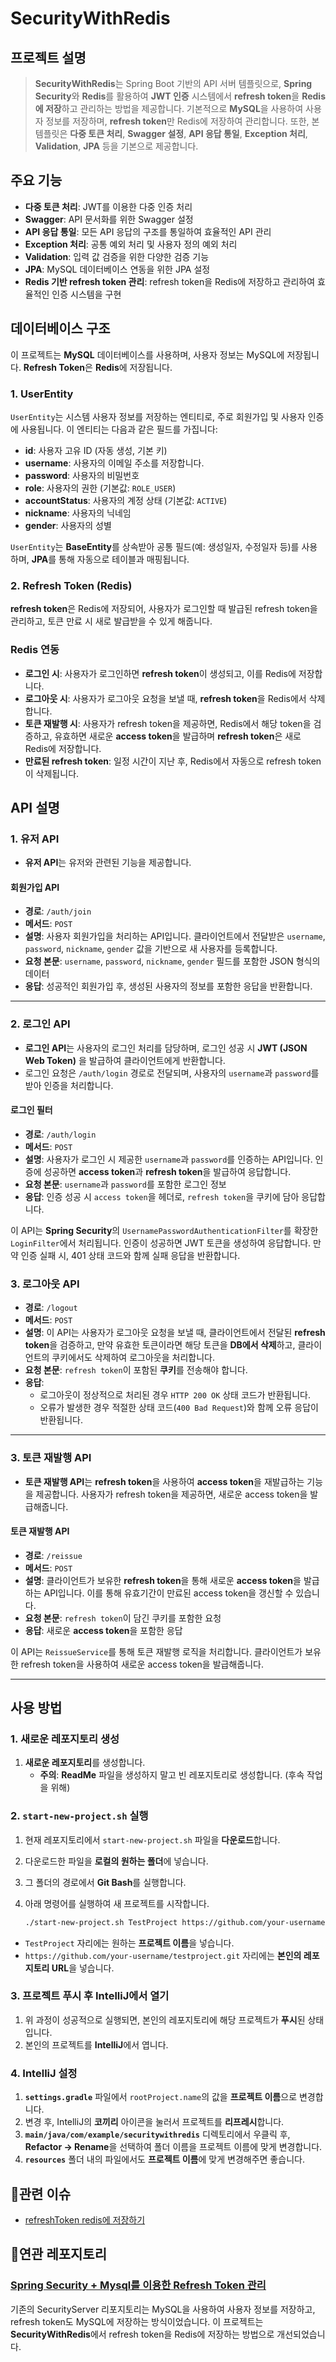 # SecurityWithRedis

## 프로젝트 설명

> **SecurityWithRedis**는 Spring Boot 기반의 API 서버 템플릿으로, **Spring Security**와 **Redis**를 활용하여 **JWT 인증** 시스템에서 **refresh token**을 **Redis에 저장**하고 관리하는 방법을 제공합니다. 기본적으로 **MySQL**을 사용하여 사용자 정보를 저장하며, **refresh token**만 Redis에 저장하여 관리합니다. 또한, 본 템플릿은 **다중 토큰 처리**, **Swagger 설정**, **API 응답 통일**, **Exception 처리**, **Validation**, **JPA** 등을 기본으로 제공합니다.

## 주요 기능
- **다중 토큰 처리**: JWT를 이용한 다중 인증 처리
- **Swagger**: API 문서화를 위한 Swagger 설정
- **API 응답 통일**: 모든 API 응답의 구조를 통일하여 효율적인 API 관리
- **Exception 처리**: 공통 예외 처리 및 사용자 정의 예외 처리
- **Validation**: 입력 값 검증을 위한 다양한 검증 기능
- **JPA**: MySQL 데이터베이스 연동을 위한 JPA 설정
- **Redis 기반 refresh token 관리**: refresh token을 Redis에 저장하고 관리하여 효율적인 인증 시스템을 구현

## 데이터베이스 구조

이 프로젝트는 **MySQL** 데이터베이스를 사용하며, 사용자 정보는 MySQL에 저장됩니다. **Refresh Token**은 **Redis**에 저장됩니다.

### 1. UserEntity

`UserEntity`는 시스템 사용자 정보를 저장하는 엔티티로, 주로 회원가입 및 사용자 인증에 사용됩니다. 이 엔티티는 다음과 같은 필드를 가집니다:

- **id**: 사용자 고유 ID (자동 생성, 기본 키)
- **username**: 사용자의 이메일 주소를 저장합니다.
- **password**: 사용자의 비밀번호
- **role**: 사용자의 권한 (기본값: `ROLE_USER`)
- **accountStatus**: 사용자의 계정 상태 (기본값: `ACTIVE`)
- **nickname**: 사용자의 닉네임
- **gender**: 사용자의 성별

`UserEntity`는 **BaseEntity**를 상속받아 공통 필드(예: 생성일자, 수정일자 등)를 사용하며, **JPA**를 통해 자동으로 테이블과 매핑됩니다.

### 2. Refresh Token (Redis)

**refresh token**은 Redis에 저장되어, 사용자가 로그인할 때 발급된 refresh token을 관리하고, 토큰 만료 시 새로 발급받을 수 있게 해줍니다.

### Redis 연동

- **로그인 시**: 사용자가 로그인하면 **refresh token**이 생성되고, 이를 Redis에 저장합니다.
- **로그아웃 시**: 사용자가 로그아웃 요청을 보낼 때, **refresh token**을 Redis에서 삭제합니다.
- **토큰 재발행 시**: 사용자가 refresh token을 제공하면, Redis에서 해당 token을 검증하고, 유효하면 새로운 **access token**을 발급하며 **refresh token**은 새로 Redis에 저장합니다.
- **만료된 refresh token**: 일정 시간이 지난 후, Redis에서 자동으로 refresh token이 삭제됩니다.

## API 설명

### 1. 유저 API

- **유저 API**는 유저와 관련된 기능을 제공합니다.

#### 회원가입 API

- **경로**: `/auth/join`
- **메서드**: `POST`
- **설명**: 사용자 회원가입을 처리하는 API입니다. 클라이언트에서 전달받은 `username`, `password`, `nickname`, `gender` 값을 기반으로 새 사용자를 등록합니다.
- **요청 본문**: `username`, `password`, `nickname`, `gender` 필드를 포함한 JSON 형식의 데이터
- **응답**: 성공적인 회원가입 후, 생성된 사용자의 정보를 포함한 응답을 반환합니다.

---

### 2. 로그인 API

- **로그인 API**는 사용자의 로그인 처리를 담당하며, 로그인 성공 시 **JWT (JSON Web Token)** 을 발급하여 클라이언트에게 반환합니다.
- 로그인 요청은 `/auth/login` 경로로 전달되며, 사용자의 `username`과 `password`를 받아 인증을 처리합니다.

#### 로그인 필터

- **경로**: `/auth/login`
- **메서드**: `POST`
- **설명**: 사용자가 로그인 시 제공한 `username`과 `password`를 인증하는 API입니다. 인증에 성공하면 **access token**과 **refresh token**을 발급하여 응답합니다.
- **요청 본문**: `username`과 `password`를 포함한 로그인 정보
- **응답**: 인증 성공 시 `access token`을 헤더로, `refresh token`을 쿠키에 담아 응답합니다.

이 API는 **Spring Security**의 `UsernamePasswordAuthenticationFilter`를 확장한 `LoginFilter`에서 처리됩니다. 인증이 성공하면 JWT 토큰을 생성하여 응답합니다. 만약 인증 실패 시, 401 상태 코드와 함께 실패 응답을 반환합니다.

### 3. 로그아웃 API

- **경로**: `/logout`
- **메서드**: `POST`
- **설명**: 이 API는 사용자가 로그아웃 요청을 보낼 때, 클라이언트에서 전달된 **refresh token**을 검증하고, 만약 유효한 토큰이라면 해당 토큰을 **DB에서 삭제**하고, 클라이언트의 쿠키에서도 삭제하여 로그아웃을 처리합니다.
- **요청 본문**: `refresh token`이 포함된 **쿠키**를 전송해야 합니다.
- **응답**: 
  - 로그아웃이 정상적으로 처리된 경우 `HTTP 200 OK` 상태 코드가 반환됩니다.
  - 오류가 발생한 경우 적절한 상태 코드(`400 Bad Request`)와 함께 오류 응답이 반환됩니다.
---

### 3. 토큰 재발행 API

- **토큰 재발행 API**는 **refresh token**을 사용하여 **access token**을 재발급하는 기능을 제공합니다. 사용자가 refresh token을 제공하면, 새로운 access token을 발급해줍니다.

#### 토큰 재발행 API

- **경로**: `/reissue`
- **메서드**: `POST`
- **설명**: 클라이언트가 보유한 **refresh token**을 통해 새로운 **access token**을 발급하는 API입니다. 이를 통해 유효기간이 만료된 access token을 갱신할 수 있습니다.
- **요청 본문**: `refresh token`이 담긴 쿠키를 포함한 요청
- **응답**: 새로운 **access token**을 포함한 응답

이 API는 `ReissueService`를 통해 토큰 재발행 로직을 처리합니다. 클라이언트가 보유한 refresh token을 사용하여 새로운 access token을 발급해줍니다.

---

## 사용 방법

### 1. 새로운 레포지토리 생성
1. **새로운 레포지토리**를 생성합니다.
   - **주의**: **ReadMe** 파일을 생성하지 말고 빈 레포지토리로 생성합니다. (후속 작업을 위해)

### 2. `start-new-project.sh` 실행
1. 현재 레포지토리에서 `start-new-project.sh` 파일을 **다운로드**합니다.
2. 다운로드한 파일을 **로컬의 원하는 폴더**에 넣습니다.
3. 그 폴더의 경로에서 **Git Bash**를 실행합니다.
4. 아래 명령어를 실행하여 새 프로젝트를 시작합니다.

   ```bash
   ./start-new-project.sh TestProject https://github.com/your-username/testproject.git
   ```
- `TestProject` 자리에는 원하는 **프로젝트 이름**을 넣습니다.
- `https://github.com/your-username/testproject.git` 자리에는 **본인의 레포지토리 URL**을 넣습니다.

### 3. 프로젝트 푸시 후 IntelliJ에서 열기
1. 위 과정이 성공적으로 실행되면, 본인의 레포지토리에 해당 프로젝트가 **푸시**된 상태입니다.
2. 본인의 프로젝트를 **IntelliJ**에서 엽니다.

### 4. IntelliJ 설정
1. **`settings.gradle`** 파일에서 `rootProject.name`의 값을 **프로젝트 이름**으로 변경합니다.
2. 변경 후, IntelliJ의 **코끼리** 아이콘을 눌러서 프로젝트를 **리프레시**합니다.
3. **`main/java/com/example/securitywithredis`** 디렉토리에서 우클릭 후, **Refactor → Rename**을 선택하여 폴더 이름을 프로젝트 이름에 맞게 변경합니다.
4. **`resources`** 폴더 내의 파일에서도 **프로젝트 이름**에 맞게 변경해주면 좋습니다.


## 📌관련 이슈
- [refreshToken redis에 저장하기](https://github.com/connorcoco/SecurityWithRedis/issues/1)


## 📌연관 레포지토리

### [Spring Security + Mysql를 이용한 Refresh Token 관리](https://github.com/connorcoco/SecurityServer)
  기존의 SecurityServer 리포지토리는 MySQL을 사용하여 사용자 정보를 저장하고, refresh token도 MySQL에 저장하는 방식이었습니다. 이 프로젝트는 **SecurityWithRedis**에서 refresh token을 Redis에 저장하는 방법으로 개선되었습니다.


